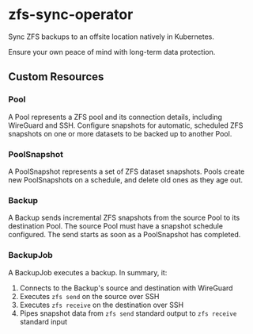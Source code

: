 # zfs-sync-operator
Sync ZFS backups to an offsite location natively in Kubernetes.

Ensure your own peace of mind with long-term data protection.

## Custom Resources

### Pool

A Pool represents a ZFS pool and its connection details, including WireGuard and SSH.
Configure snapshots for automatic, scheduled ZFS snapshots on one or more datasets to be backed up to another Pool.

### PoolSnapshot

A PoolSnapshot represents a set of ZFS dataset snapshots. Pools create new PoolSnapshots on a schedule, and delete old ones as they age out.

### Backup

A Backup sends incremental ZFS snapshots from the source Pool to its destination Pool. The source Pool must have a snapshot schedule configured.
The send starts as soon as a PoolSnapshot has completed.

### BackupJob

A BackupJob executes a backup. In summary, it:

1. Connects to the Backup's source and destination with WireGuard
2. Executes `zfs send` on the source over SSH
3. Executes `zfs receive` on the destination over SSH
4. Pipes snapshot data from `zfs send` standard output to `zfs receive` standard input


